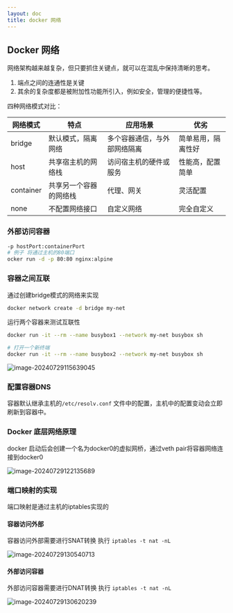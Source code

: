 ```yaml
---
layout: doc
title: docker 网络
---
```

## Docker 网络<Badge type="tip" text="docker" />

网络架构越来越复杂，但只要抓住关键点，就可以在混乱中保持清晰的思考。

1. 端点之间的连通性是关键
2. 其余的复杂度都是被附加性功能所引入，例如安全，管理的便捷性等。

四种网络模式对比：

| 网络模式  | 特点                   | 应用场景                     | 优劣               |
| --------- | ---------------------- | ---------------------------- | ------------------ |
| bridge    | 默认模式，隔离网络     | 多个容器通信，与外部网络隔离 | 简单易用，隔离性好 |
| host      | 共享宿主机的网络栈     | 访问宿主机的硬件或服务       | 性能高，配置简单   |
| container | 共享另一个容器的网络栈 | 代理、网关                   | 灵活配置           |
| none      | 不配置网络接口         | 自定义网络                   | 完全自定义         |

### 外部访问容器

```bash
-p hostPort:containerPort
# 例子 将通过主机的80端口
ocker run -d -p 80:80 nginx:alpine
```

### 容器之间互联

通过创建bridge模式的网络来实现

```bash
docker network create -d bridge my-net
```

运行两个容器来测试互联性

```bash
docker run -it --rm --name busybox1 --network my-net busybox sh

# 打开一个新终端
docker run -it --rm --name busybox2 --network my-net busybox sh
```

![image-20240729115639045](/k8s/image-20240729115639045.png)

### 配置容器DNS

容器默认继承主机的`/etc/resolv.conf` 文件中的配置，主机中的配置变动会立即刷新到容器中。

### Docker 底层网络原理

docker 启动后会创建一个名为docker0的虚拟网桥，通过veth pair将容器网络连接到docker0

![image-20240729122135689](/k8s/image-20240729122135689.png)

### 端口映射的实现

端口映射是通过主机的iptables实现的

#### 容器访问外部

容器访问外部需要进行SNAT转换  执行 `iptables -t nat -nL`

![image-20240729130540713](/k8s/image-20240729130540713.png)

#### 外部访问容器

外部访问容器需要进行DNAT转换  执行 `iptables -t nat -nL`

![image-20240729130620239](/k8s/image-20240729130620239.png)
